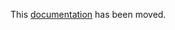 This [documentation](https://about.gitlab.com/community/contribute/code-of-conduct/) has been moved.
